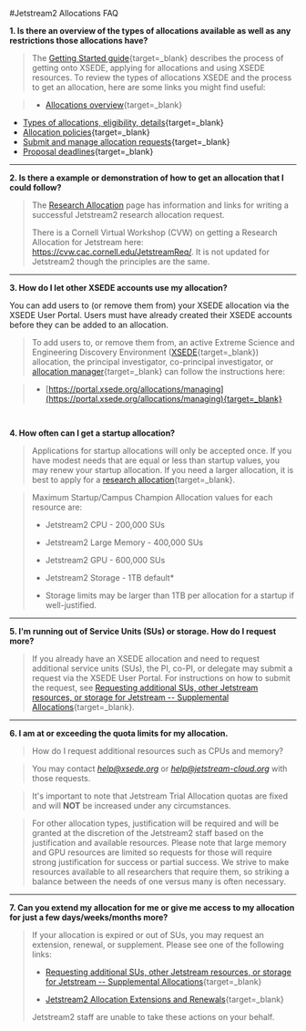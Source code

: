 #Jetstream2 Allocations FAQ

 **1. Is there an overview of the types of allocations available as well as any restrictions those allocations have?**

> The [Getting Started guide](https://www.xsede.org/for-users/getting-started){target=_blank} describes the process of getting onto XSEDE, applying for allocations and using XSEDE resources. To review the types of allocations XSEDE and the process to get an allocation, here are some links you might find useful:

>  *   [Allocations overview](https://www.xsede.org/web/guest/allocations){target=_blank}
  *   [Types of allocations, eligibility, details](https://www.xsede.org/web/xup/documentation-overview#allocations-types){target=_blank}
  *   [Allocation policies](https://portal.xsede.org/allocation-policies){target=_blank}
  *   [Submit and manage allocation requests](https://www.xsede.org/group/xup/submit-request){target=_blank}
  *   [Proposal deadlines](https://portal.xsede.org/allocations/research#schedule){target=_blank}
---

  **2.  Is there a example or demonstration of how to get an allocation that I could follow?**

> The [Research Allocation](../alloc/research.md) page has information and links for writing a successful Jetstream2 research allocation request.
> 
> There is a Cornell Virtual Workshop (CVW) on getting a Research Allocation for Jetstream here: https://cvw.cac.cornell.edu/JetstreamReq/. It is not updated for Jetstream2 though the principles are the same.

---

   **3. How do I let other XSEDE accounts use my allocation?**

You can add users to (or remove them from) your XSEDE allocation via the XSEDE User Portal. Users must have already created their XSEDE accounts before they can be added to an allocation.

> To add users to, or remove them from, an active Extreme Science and Engineering Discovery Environment ([XSEDE](https://www.xsede.org/documents/527334/695761/what-is-XSEDE.pdf){target=_blank}) allocation, the principal investigator, co-principal investigator, or [allocation manager](https://portal.xsede.org/allocations/managing#manageusers){target=_blank} can follow the instructions here:

>  * [https://portal.xsede.org/allocations/managing](https://portal.xsede.org/allocations/managing){target=_blank}

<span class="tab" style="color:red;margin-left:24px"><b>
```    Please note that it can take up to four hours for users added to an allocation to become active.
```
</span></b>
---

   **4. How often can I get a startup allocation?**

> Applications for startup allocations will only be accepted once. If you have modest needs that are equal or less than startup values, you may renew your startup allocation. If you need a larger allocation, it is best to apply for a [research allocation](https://portal.xsede.org/allocations/research){target=_blank}.

> Maximum Startup/Campus Champion Allocation values for each resource are:<br>
> * Jetstream2 CPU - 200,000 SUs<br>
> * Jetstream2 Large Memory - 400,000 SUs<br>
> * Jetstream2 GPU - 600,000 SUs<br>
> * Jetstream2 Storage - 1TB default*<p>
>
> * Storage limits may be larger than 1TB per allocation for a startup if well-justified.


---

  **5. I'm running out of Service Units (SUs) or storage. How do I request more?**

> If you already have an XSEDE allocation and need to request additional service units (SUs), the PI, co-PI, or delegate may submit a request via the XSEDE User Portal. For instructions on how to submit the request, see [Requesting additional SUs, other Jetstream resources, or storage for Jetstream -- Supplemental Allocations](../alloc/supplement.md){target=_blank}.

---

  **6. I am at or exceeding the quota limits for my allocation.**

> How do I request additional resources such as CPUs and memory?

> You may contact *help@xsede.org* or *help@jetstream-cloud.org* with those requests.

> It's important to note that Jetstream Trial Allocation quotas are fixed and will **NOT** be increased under any circumstances.

> For other allocation types, justification will be required and will be granted at the discretion of the Jetstream2 staff based on the justification and available resources. Please note that large memory and GPU resources are limited so requests for those will require strong justification for success or partial success. We strive to make resources available to all researchers that require them, so striking a balance between the needs of one versus many is often necessary.

---

**7. Can you extend my allocation for me or give me access to my allocation for just a few days/weeks/months more?**

> If your allocation is expired or out of SUs, you may request an extension, renewal, or supplement. Please see one of the following links:
>
> * [Requesting additional SUs, other Jetstream resources, or storage for Jetstream -- Supplemental Allocations](../alloc/supplement.md){target=_blank}
>
> * [Jetstream2 Allocation Extensions and Renewals](../alloc/renew-extend.md){target=_blank}
>
> Jetstream2 staff are unable to take these actions on your behalf.
